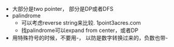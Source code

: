 
- 大部分是two pointer， 部分是DP或者DFS
- palindrome
  - 可以考虑reverse string来比较. 1point3acres.com 
  - 找palindrome可以expand from center，或者DP
- 用特殊符号的时候，不要用-， 以防是数字转换过来的，负数也带-
